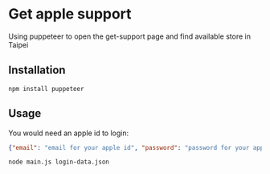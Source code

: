 # Get apple support

Using puppeteer to open the get-support page and find available store in Taipei

## Installation

```
npm install puppeteer
```

## Usage

You would need an apple id to login:

```json
{"email": "email for your apple id", "password": "password for your apple id"}
```

```
node main.js login-data.json
```
